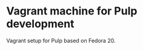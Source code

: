 Vagrant machine for Pulp development
====================================

Vagrant setup for Pulp based on Fedora 20.

